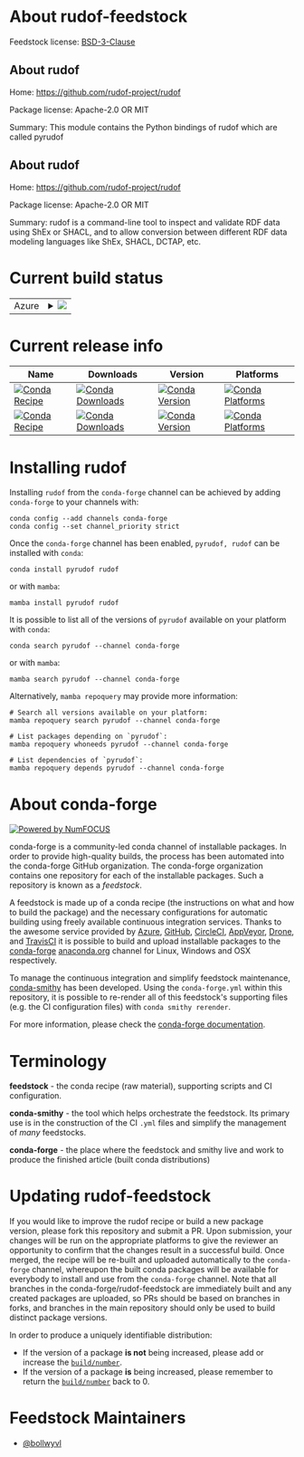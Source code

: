 About rudof-feedstock
=====================

Feedstock license: [BSD-3-Clause](https://github.com/conda-forge/rudof-feedstock/blob/main/LICENSE.txt)


About rudof
-----------

Home: https://github.com/rudof-project/rudof

Package license: Apache-2.0 OR MIT

Summary: This module contains the Python bindings of rudof which are called pyrudof

About rudof
-----------

Home: https://github.com/rudof-project/rudof

Package license: Apache-2.0 OR MIT

Summary: rudof is a command-line tool to inspect and validate RDF data using ShEx or 
SHACL, and to allow conversion between different RDF data modeling languages 
like ShEx, SHACL, DCTAP, etc.

Current build status
====================


<table>
    
  <tr>
    <td>Azure</td>
    <td>
      <details>
        <summary>
          <a href="https://dev.azure.com/conda-forge/feedstock-builds/_build/latest?definitionId=26549&branchName=main">
            <img src="https://dev.azure.com/conda-forge/feedstock-builds/_apis/build/status/rudof-feedstock?branchName=main">
          </a>
        </summary>
        <table>
          <thead><tr><th>Variant</th><th>Status</th></tr></thead>
          <tbody><tr>
              <td>linux_64_channel_sourcesconda-forgepython3.10.____cpython</td>
              <td>
                <a href="https://dev.azure.com/conda-forge/feedstock-builds/_build/latest?definitionId=26549&branchName=main">
                  <img src="https://dev.azure.com/conda-forge/feedstock-builds/_apis/build/status/rudof-feedstock?branchName=main&jobName=linux&configuration=linux%20linux_64_channel_sourcesconda-forgepython3.10.____cpython" alt="variant">
                </a>
              </td>
            </tr><tr>
              <td>linux_aarch64_channel_sourcesconda-forgepython3.10.____cpython</td>
              <td>
                <a href="https://dev.azure.com/conda-forge/feedstock-builds/_build/latest?definitionId=26549&branchName=main">
                  <img src="https://dev.azure.com/conda-forge/feedstock-builds/_apis/build/status/rudof-feedstock?branchName=main&jobName=linux&configuration=linux%20linux_aarch64_channel_sourcesconda-forgepython3.10.____cpython" alt="variant">
                </a>
              </td>
            </tr><tr>
              <td>linux_ppc64le_channel_sourcesconda-forgepython3.10.____cpython</td>
              <td>
                <a href="https://dev.azure.com/conda-forge/feedstock-builds/_build/latest?definitionId=26549&branchName=main">
                  <img src="https://dev.azure.com/conda-forge/feedstock-builds/_apis/build/status/rudof-feedstock?branchName=main&jobName=linux&configuration=linux%20linux_ppc64le_channel_sourcesconda-forgepython3.10.____cpython" alt="variant">
                </a>
              </td>
            </tr><tr>
              <td>osx_64_channel_sourcesconda-forgepython3.10.____cpython</td>
              <td>
                <a href="https://dev.azure.com/conda-forge/feedstock-builds/_build/latest?definitionId=26549&branchName=main">
                  <img src="https://dev.azure.com/conda-forge/feedstock-builds/_apis/build/status/rudof-feedstock?branchName=main&jobName=osx&configuration=osx%20osx_64_channel_sourcesconda-forgepython3.10.____cpython" alt="variant">
                </a>
              </td>
            </tr><tr>
              <td>osx_arm64_channel_sourcesconda-forgepython3.10.____cpython</td>
              <td>
                <a href="https://dev.azure.com/conda-forge/feedstock-builds/_build/latest?definitionId=26549&branchName=main">
                  <img src="https://dev.azure.com/conda-forge/feedstock-builds/_apis/build/status/rudof-feedstock?branchName=main&jobName=osx&configuration=osx%20osx_arm64_channel_sourcesconda-forgepython3.10.____cpython" alt="variant">
                </a>
              </td>
            </tr><tr>
              <td>win_64_channel_sourcesconda-forgepython3.10.____cpython</td>
              <td>
                <a href="https://dev.azure.com/conda-forge/feedstock-builds/_build/latest?definitionId=26549&branchName=main">
                  <img src="https://dev.azure.com/conda-forge/feedstock-builds/_apis/build/status/rudof-feedstock?branchName=main&jobName=win&configuration=win%20win_64_channel_sourcesconda-forgepython3.10.____cpython" alt="variant">
                </a>
              </td>
            </tr>
          </tbody>
        </table>
      </details>
    </td>
  </tr>
</table>

Current release info
====================

| Name | Downloads | Version | Platforms |
| --- | --- | --- | --- |
| [![Conda Recipe](https://img.shields.io/badge/recipe-pyrudof-green.svg)](https://anaconda.org/conda-forge/pyrudof) | [![Conda Downloads](https://img.shields.io/conda/dn/conda-forge/pyrudof.svg)](https://anaconda.org/conda-forge/pyrudof) | [![Conda Version](https://img.shields.io/conda/vn/conda-forge/pyrudof.svg)](https://anaconda.org/conda-forge/pyrudof) | [![Conda Platforms](https://img.shields.io/conda/pn/conda-forge/pyrudof.svg)](https://anaconda.org/conda-forge/pyrudof) |
| [![Conda Recipe](https://img.shields.io/badge/recipe-rudof-green.svg)](https://anaconda.org/conda-forge/rudof) | [![Conda Downloads](https://img.shields.io/conda/dn/conda-forge/rudof.svg)](https://anaconda.org/conda-forge/rudof) | [![Conda Version](https://img.shields.io/conda/vn/conda-forge/rudof.svg)](https://anaconda.org/conda-forge/rudof) | [![Conda Platforms](https://img.shields.io/conda/pn/conda-forge/rudof.svg)](https://anaconda.org/conda-forge/rudof) |

Installing rudof
================

Installing `rudof` from the `conda-forge` channel can be achieved by adding `conda-forge` to your channels with:

```
conda config --add channels conda-forge
conda config --set channel_priority strict
```

Once the `conda-forge` channel has been enabled, `pyrudof, rudof` can be installed with `conda`:

```
conda install pyrudof rudof
```

or with `mamba`:

```
mamba install pyrudof rudof
```

It is possible to list all of the versions of `pyrudof` available on your platform with `conda`:

```
conda search pyrudof --channel conda-forge
```

or with `mamba`:

```
mamba search pyrudof --channel conda-forge
```

Alternatively, `mamba repoquery` may provide more information:

```
# Search all versions available on your platform:
mamba repoquery search pyrudof --channel conda-forge

# List packages depending on `pyrudof`:
mamba repoquery whoneeds pyrudof --channel conda-forge

# List dependencies of `pyrudof`:
mamba repoquery depends pyrudof --channel conda-forge
```


About conda-forge
=================

[![Powered by
NumFOCUS](https://img.shields.io/badge/powered%20by-NumFOCUS-orange.svg?style=flat&colorA=E1523D&colorB=007D8A)](https://numfocus.org)

conda-forge is a community-led conda channel of installable packages.
In order to provide high-quality builds, the process has been automated into the
conda-forge GitHub organization. The conda-forge organization contains one repository
for each of the installable packages. Such a repository is known as a *feedstock*.

A feedstock is made up of a conda recipe (the instructions on what and how to build
the package) and the necessary configurations for automatic building using freely
available continuous integration services. Thanks to the awesome service provided by
[Azure](https://azure.microsoft.com/en-us/services/devops/), [GitHub](https://github.com/),
[CircleCI](https://circleci.com/), [AppVeyor](https://www.appveyor.com/),
[Drone](https://cloud.drone.io/welcome), and [TravisCI](https://travis-ci.com/)
it is possible to build and upload installable packages to the
[conda-forge](https://anaconda.org/conda-forge) [anaconda.org](https://anaconda.org/)
channel for Linux, Windows and OSX respectively.

To manage the continuous integration and simplify feedstock maintenance,
[conda-smithy](https://github.com/conda-forge/conda-smithy) has been developed.
Using the ``conda-forge.yml`` within this repository, it is possible to re-render all of
this feedstock's supporting files (e.g. the CI configuration files) with ``conda smithy rerender``.

For more information, please check the [conda-forge documentation](https://conda-forge.org/docs/).

Terminology
===========

**feedstock** - the conda recipe (raw material), supporting scripts and CI configuration.

**conda-smithy** - the tool which helps orchestrate the feedstock.
                   Its primary use is in the construction of the CI ``.yml`` files
                   and simplify the management of *many* feedstocks.

**conda-forge** - the place where the feedstock and smithy live and work to
                  produce the finished article (built conda distributions)


Updating rudof-feedstock
========================

If you would like to improve the rudof recipe or build a new
package version, please fork this repository and submit a PR. Upon submission,
your changes will be run on the appropriate platforms to give the reviewer an
opportunity to confirm that the changes result in a successful build. Once
merged, the recipe will be re-built and uploaded automatically to the
`conda-forge` channel, whereupon the built conda packages will be available for
everybody to install and use from the `conda-forge` channel.
Note that all branches in the conda-forge/rudof-feedstock are
immediately built and any created packages are uploaded, so PRs should be based
on branches in forks, and branches in the main repository should only be used to
build distinct package versions.

In order to produce a uniquely identifiable distribution:
 * If the version of a package **is not** being increased, please add or increase
   the [``build/number``](https://docs.conda.io/projects/conda-build/en/latest/resources/define-metadata.html#build-number-and-string).
 * If the version of a package **is** being increased, please remember to return
   the [``build/number``](https://docs.conda.io/projects/conda-build/en/latest/resources/define-metadata.html#build-number-and-string)
   back to 0.

Feedstock Maintainers
=====================

* [@bollwyvl](https://github.com/bollwyvl/)

